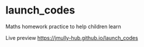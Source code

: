 # launch_codes
Maths homework practice to help children learn


Live preview  https://jmully-hub.github.io/launch_codes
